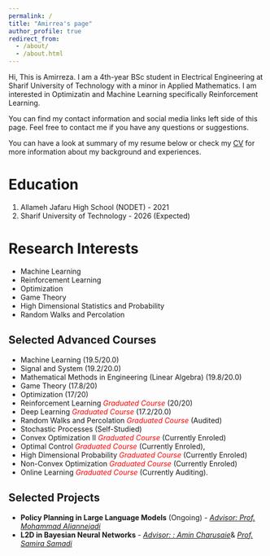 ```yaml
---
permalink: /
title: "Amirrea's page"
author_profile: true
redirect_from:
  - /about/
  - /about.html
---
```


Hi, This is Amirreza. I am a 4th-year BSc student in Electrical Engineering at Sharif University of Technology with a minor in Applied Mathematics. 
I am interested in Optimizatin and Machine Learning specifically Reinforcement Learning.

You can find my contact information and social media links left side of this page. Feel free to contact me if you have any questions or suggestions.

You can have a look at summary of my resume below or check my [CV](https://amirrezavelae.github.io//cv/) for more information about my background and experiences.

# Education

1. Allameh Jafaru High School (NODET) - 2021
2. Sharif University of Technology - 2026 (Expected)

# Research Interests

- Machine Learning
- Reinforcement Learning
- Optimization
- Game Theory
- High Dimensional Statistics and Probability
- Random Walks and Percolation

## Selected Advanced Courses
- Machine Learning (19.5/20.0)
- Signal and System (19.2/20.0)
- Mathematical Methods in Engineering (Linear Algebra) (19.8/20.0)
- Game Theory (17.8/20)
- Optimization (17/20)
- Reinforcement Learning <span style="color:red">*Graduated Course* </span> (20/20)
- Deep Learning <span style="color:red">*Graduated Course* </span> (17.2/20.0)
- Random Walks and Percolation <span style="color:red">*Graduated Course* </span> (Audited)
- Stochastic Processes (Self-Studied)
- Convex Optimization II <span style="color:red">*Graduated Course* </span> (Currently Enroled)
- Optimal Control <span style="color:red">*Graduated Course* </span> (Currently Enroled), 
- High Dimensional Probability <span style="color:red">*Graduated Course* </span> (Currently Enroled)
- Non-Convex Optimization <span style="color:red">*Graduated Course* </span> (Currently Enroled)
- Online Learning <span style="color:red">*Graduated Course* </span> (Currently Auditing).

## Selected Projects
- **Policy Planning in Large Language Models** (Ongoing) - [*Advisor: Prof. Mohammad Aliannejadi*](https://scholar.google.com/citations?user=yiZk6coAAAAJ&hl=en)
- **L2D in Bayesian Neural Networks** - [*Advisor: : Amin Charusaie*](https://charusaie.github.io/)& [*Prof. Samira Samadi*](https://www.samirasamadi.com/)
